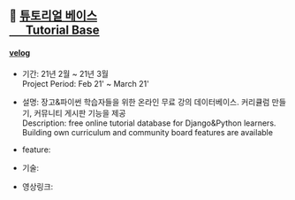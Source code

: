 ## :mag_right: [튜토리얼 베이스 <br> &nbsp; &nbsp;  &nbsp; Tutorial Base](https://tutorialbasebydaylee.herokuapp.com/)
#### [velog](-)


- 기간: 21년 2월 ~ 21년 3월
<br>Project Period: Feb 21' ~ March 21'

- 설명: 장고&파이썬 학습자들을 위한 온라인 무료 강의 데이터베이스. 커리큘럼 만들기, 커뮤니티 게시판 기능을 제공 <br>Description: free online tutorial database for Django&Python learners. Building own curriculum and community board features are available 


- feature: 
- 기술: 
- 영상링크: 

